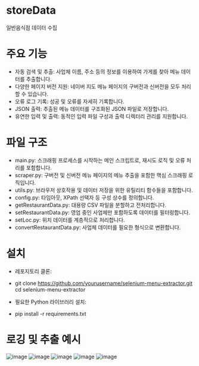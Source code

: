 # storeData
 일반음식점 데이터 수집

# 주요 기능

- 자동 검색 및 추출: 사업체 이름, 주소 등의 정보를 이용하여 가게를 찾아 메뉴 데이터를 추출합니다.
- 다양한 페이지 버전 지원: 네이버 지도 메뉴 페이지의 구버전과 신버전을 모두 처리할 수 있습니다.
- 오류 로그 기록: 성공 및 오류를 자세히 기록합니다.
- JSON 출력: 추출된 메뉴 데이터를 구조화된 JSON 파일로 저장합니다.
- 유연한 입력 및 출력: 동적인 입력 파일 구성과 출력 디렉터리 관리를 지원합니다.

# 파일 구조

- main.py: 스크래핑 프로세스를 시작하는 메인 스크립트로, 재시도 로직 및 오류 처리를 포함합니다.
- scraper.py: 구버전 및 신버전 메뉴 페이지의 메뉴 추출을 포함한 핵심 스크래핑 로직입니다.
- utils.py: 브라우저 상호작용 및 데이터 저장을 위한 유틸리티 함수들을 포함합니다.
- config.py: 타임아웃, XPath 선택자 등 구성 상수를 정의합니다.
- getRestaurantData.py: 대용량 CSV 파일을 분할하고 전처리합니다.
- setRestaurantData.py: 영업 중인 사업체만 포함하도록 데이터를 필터링합니다.
- setLoc.py: 위치 데이터를 계층적으로 처리합니다.
- convertRestaurantData.py: 사업체 데이터를 필요한 형식으로 변환합니다.

# 설치

- 레포지토리 클론:
- git clone https://github.com/yourusername/selenium-menu-extractor.git
cd selenium-menu-extractor

- 필요한 Python 라이브러리 설치:
- pip install -r requirements.txt



# 로깅 및 추출 예시

![image](https://github.com/user-attachments/assets/0ead8d17-6292-4e59-bd81-d3073b0ceff8)
![image](https://github.com/user-attachments/assets/b70c5b61-f87f-4193-940e-7ec3db2a09c8)
![image](https://github.com/user-attachments/assets/e4651962-52cf-48ae-bc96-18cad62b620e)
![image](https://github.com/user-attachments/assets/98befe21-61ec-46e7-a04c-02527a532937)
![image](https://github.com/user-attachments/assets/c78eb29e-d2de-4a23-be38-2efe9fd5ddd9)



